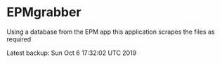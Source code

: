 # EPMgrabber
Using a database from the EPM app this application scrapes the files as required


Latest backup: Sun Oct 6 17:32:02 UTC 2019

